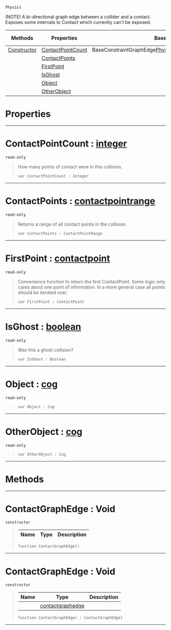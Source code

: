  `Physics`

(NOTE) A bi-directional graph edge between a collider and a contact. Exposes some internals to Contact which currently can't be exposed.

|Methods|Properties|Base Classes|Derived Classes|
|---|---|---|---|
|[ Constructor](contactgraphedge.md#contactgraphedge-void)|[ ContactPointCount](contactgraphedge.md#contactpointcount-zilch-e)|BaseConstraintGraphEdge<Physics::Contact,Physics::ContactEdge>| |
| |[ ContactPoints](contactgraphedge.md#contactpoints-zilch-engin)| | |
| |[ FirstPoint](contactgraphedge.md#firstpoint-zilch-engine-d)| | |
| |[ IsGhost](contactgraphedge.md#isghost-zilch-engine-docu)| | |
| |[ Object](contactgraphedge.md#object-zilch-engine-docum)| | |
| |[ OtherObject](contactgraphedge.md#otherobject-zilch-engine)| | |


 #  Properties


---  
 #  ContactPointCount : [integer](../nada_base_types/integer.md)

 `read-only`

> How many points of contact were in this collision.
> ``` lang=cpp, name=Nada
> var ContactPointCount : Integer


---  
 #  ContactPoints : [contactpointrange](contactpointrange.md)

 `read-only`

> Returns a range of all contact points in the collision.
> ``` lang=cpp, name=Nada
> var ContactPoints : ContactPointRange


---  
 #  FirstPoint : [contactpoint](contactpoint.md)

 `read-only`

> Convenience function to return the first ContactPoint. Some logic only cares about one point of information. In a more general case all points should be iterated over.
> ``` lang=cpp, name=Nada
> var FirstPoint : ContactPoint


---  
 #  IsGhost : [boolean](../nada_base_types/boolean.md)

 `read-only`

> Was this a ghost collision?
> ``` lang=cpp, name=Nada
> var IsGhost : Boolean


---  
 #  Object : [cog](cog.md)

 `read-only`

> 
> ``` lang=cpp, name=Nada
> var Object : Cog


---  
 #  OtherObject : [cog](cog.md)

 `read-only`

> 
> ``` lang=cpp, name=Nada
> var OtherObject : Cog


---  
 #  Methods


---  
 #  ContactGraphEdge : Void

 `constructor`

> 
> |Name|Type|Description|
> |---|---|---|
> ``` lang=cpp, name=Nada
> function ContactGraphEdge()
> ``` 


---  
 #  ContactGraphEdge : Void

 `constructor`

> 
> |Name|Type|Description|
> |---|---|---|
> ||[contactgraphedge](contactgraphedge.md)| |
> ``` lang=cpp, name=Nada
> function ContactGraphEdge( : ContactGraphEdge)
> ``` 


---  
 

 